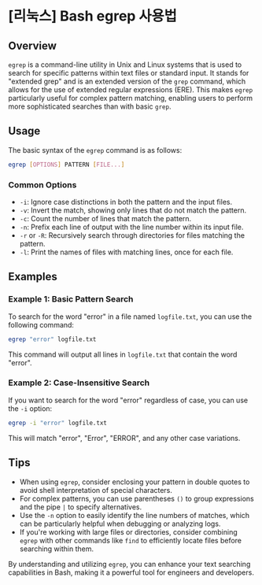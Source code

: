 # [리눅스] Bash egrep 사용법

## Overview
`egrep` is a command-line utility in Unix and Linux systems that is used to search for specific patterns within text files or standard input. It stands for "extended grep" and is an extended version of the `grep` command, which allows for the use of extended regular expressions (ERE). This makes `egrep` particularly useful for complex pattern matching, enabling users to perform more sophisticated searches than with basic `grep`.

## Usage
The basic syntax of the `egrep` command is as follows:

```bash
egrep [OPTIONS] PATTERN [FILE...]
```

### Common Options
- `-i`: Ignore case distinctions in both the pattern and the input files.
- `-v`: Invert the match, showing only lines that do not match the pattern.
- `-c`: Count the number of lines that match the pattern.
- `-n`: Prefix each line of output with the line number within its input file.
- `-r` or `-R`: Recursively search through directories for files matching the pattern.
- `-l`: Print the names of files with matching lines, once for each file.

## Examples
### Example 1: Basic Pattern Search
To search for the word "error" in a file named `logfile.txt`, you can use the following command:

```bash
egrep "error" logfile.txt
```

This command will output all lines in `logfile.txt` that contain the word "error".

### Example 2: Case-Insensitive Search
If you want to search for the word "error" regardless of case, you can use the `-i` option:

```bash
egrep -i "error" logfile.txt
```

This will match "error", "Error", "ERROR", and any other case variations.

## Tips
- When using `egrep`, consider enclosing your pattern in double quotes to avoid shell interpretation of special characters.
- For complex patterns, you can use parentheses `()` to group expressions and the pipe `|` to specify alternatives.
- Use the `-n` option to easily identify the line numbers of matches, which can be particularly helpful when debugging or analyzing logs.
- If you're working with large files or directories, consider combining `egrep` with other commands like `find` to efficiently locate files before searching within them.

By understanding and utilizing `egrep`, you can enhance your text searching capabilities in Bash, making it a powerful tool for engineers and developers.